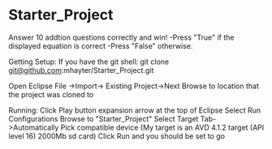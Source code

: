 Starter_Project
===============

Answer 10 addtion questions correctly and win!
-Press "True" if the displayed equation is correct
-Press "False" otherwise.


Getting Setup:
If you have the git shell:
git clone git@github.com:mhayter/Starter_Project.git

Open Eclipse
File ->Import-> Existing Project->Next
Browse to location that the project was cloned to 

Running:
Click Play button expansion arrow at the top of Eclipse
Select Run Configurations
Browse to "Starter_Project"
Select Target Tab->Automatically Pick compatible device (My target is an AVD 4.1.2 target (API level 16) 2000Mb sd card)
Click Run and you should be set to go


